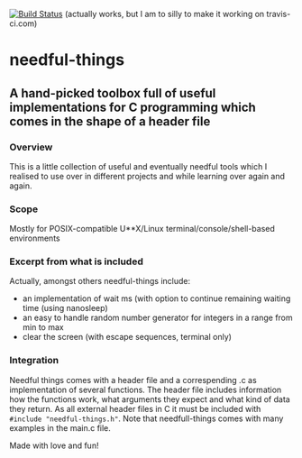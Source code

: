 [![Build Status](https://travis-ci.com/jagottsicher/needful-things.png?branch=main)](https://travis-ci.com/jagottsicher/needful-things) (actually works, but I am to silly to make it working on travis-ci.com)

# needful-things

## A hand-picked toolbox full of useful implementations for C programming which comes in the shape of a header file

### Overview

This is a little collection of useful and eventually needful tools which I realised to use over in different projects and while learning over again and again.

### Scope

Mostly for POSIX-compatible U**X/Linux terminal/console/shell-based environments

### Excerpt from what is included

Actually, amongst others needful-things include:
* an implementation of wait ms (with option to continue remaining waiting time (using nanosleep)
* an easy to handle random number generator for integers in a range from min to max
* clear the screen (with escape sequences, terminal only)

### Integration
Needful things comes with a header file and a correspending .c as implementation of several functions. The header file includes information how the functions work, what arguments they expect and what kind of data they return. As all external header files in C it must be included with <code>#include "needful-things.h"</code>. 
Note that needfull-things comes with many examples in the main.c file. 

Made with love and fun!
